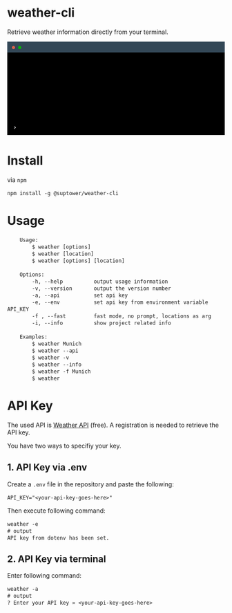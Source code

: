 # weather-cli

Retrieve weather information directly from your terminal.

![terminal example usage](terminal.gif)

# Install
via `npm`
```
npm install -g @suptower/weather-cli
```

# Usage
```
    Usage: 
        $ weather [options]
        $ weather [location]
        $ weather [options] [location]

    Options:
        -h, --help          output usage information
        -v, --version       output the version number
        -a, --api           set api key
        -e, --env           set api key from environment variable API_KEY
        -f , --fast         fast mode, no prompt, locations as arg
        -i, --info          show project related info

    Examples:
        $ weather Munich
        $ weather --api
        $ weather -v
        $ weather --info
        $ weather -f Munich
        $ weather
```

# API Key
The used API is [Weather API](https://www.weatherapi.com) (free). A registration is needed to retrieve the API key.

You have two ways to specifiy your key.

## 1. API Key via .env
Create a `.env` file in the repository and paste the following:
```
API_KEY="<your-api-key-goes-here>"
```
Then execute following command:
```
weather -e
# output
API key from dotenv has been set.
```

## 2. API Key via terminal
Enter following command:
```
weather -a
# output
? Enter your API key » <your-api-key-goes-here>
```